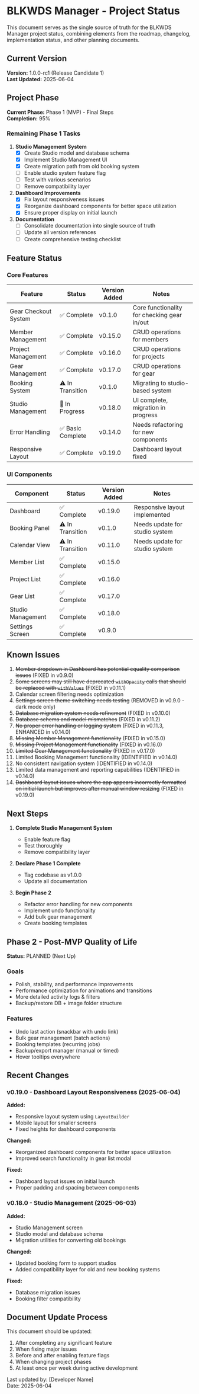 # BLKWDS Manager - Project Status

This document serves as the single source of truth for the BLKWDS Manager project status, combining elements from the roadmap, changelog, implementation status, and other planning documents.

## Current Version

**Version:** 1.0.0-rc1 (Release Candidate 1)  
**Last Updated:** 2025-06-04

## Project Phase

**Current Phase:** Phase 1 (MVP) - Final Steps  
**Completion:** 95%

### Remaining Phase 1 Tasks

1. **Studio Management System**
   - [x] Create Studio model and database schema
   - [x] Implement Studio Management UI
   - [x] Create migration path from old booking system
   - [ ] Enable studio system feature flag
   - [ ] Test with various scenarios
   - [ ] Remove compatibility layer

2. **Dashboard Improvements**
   - [x] Fix layout responsiveness issues
   - [x] Reorganize dashboard components for better space utilization
   - [x] Ensure proper display on initial launch

3. **Documentation**
   - [ ] Consolidate documentation into single source of truth
   - [ ] Update all version references
   - [ ] Create comprehensive testing checklist

## Feature Status

### Core Features

| Feature | Status | Version Added | Notes |
|---------|--------|---------------|-------|
| Gear Checkout System | ✅ Complete | v0.1.0 | Core functionality for checking gear in/out |
| Member Management | ✅ Complete | v0.15.0 | CRUD operations for members |
| Project Management | ✅ Complete | v0.16.0 | CRUD operations for projects |
| Gear Management | ✅ Complete | v0.17.0 | CRUD operations for gear |
| Booking System | ⚠️ In Transition | v0.1.0 | Migrating to studio-based system |
| Studio Management | 🔄 In Progress | v0.18.0 | UI complete, migration in progress |
| Error Handling | ✅ Basic Complete | v0.14.0 | Needs refactoring for new components |
| Responsive Layout | ✅ Complete | v0.19.0 | Dashboard layout fixed |

### UI Components

| Component | Status | Version Added | Notes |
|-----------|--------|---------------|-------|
| Dashboard | ✅ Complete | v0.19.0 | Responsive layout implemented |
| Booking Panel | ⚠️ In Transition | v0.1.0 | Needs update for studio system |
| Calendar View | ⚠️ In Transition | v0.11.0 | Needs update for studio system |
| Member List | ✅ Complete | v0.15.0 | |
| Project List | ✅ Complete | v0.16.0 | |
| Gear List | ✅ Complete | v0.17.0 | |
| Studio Management | ✅ Complete | v0.18.0 | |
| Settings Screen | ✅ Complete | v0.9.0 | |

## Known Issues

1. ~~Member dropdown in Dashboard has potential equality comparison issues~~ (FIXED in v0.9.0)
2. ~~Some screens may still have deprecated `withOpacity` calls that should be replaced with `withValues`~~ (FIXED in v0.11.1)
3. Calendar screen filtering needs optimization
4. ~~Settings screen theme switching needs testing~~ (REMOVED in v0.9.0 - dark mode only)
5. ~~Database migration system needs refinement~~ (FIXED in v0.10.0)
6. ~~Database schema and model mismatches~~ (FIXED in v0.11.2)
7. ~~No proper error handling or logging system~~ (FIXED in v0.11.3, ENHANCED in v0.14.0)
8. ~~Missing Member Management functionality~~ (FIXED in v0.15.0)
9. ~~Missing Project Management functionality~~ (FIXED in v0.16.0)
10. ~~Limited Gear Management functionality~~ (FIXED in v0.17.0)
11. Limited Booking Management functionality (IDENTIFIED in v0.14.0)
12. No consistent navigation system (IDENTIFIED in v0.14.0)
13. Limited data management and reporting capabilities (IDENTIFIED in v0.14.0)
14. ~~Dashboard layout issues where the app appears incorrectly formatted on initial launch but improves after manual window resizing~~ (FIXED in v0.19.0)

## Next Steps

1. **Complete Studio Management System**
   - Enable feature flag
   - Test thoroughly
   - Remove compatibility layer

2. **Declare Phase 1 Complete**
   - Tag codebase as v1.0.0
   - Update all documentation

3. **Begin Phase 2**
   - Refactor error handling for new components
   - Implement undo functionality
   - Add bulk gear management
   - Create booking templates

## Phase 2 - Post-MVP Quality of Life

**Status:** PLANNED (Next Up)

### Goals
- Polish, stability, and performance improvements
- Performance optimization for animations and transitions
- More detailed activity logs & filters
- Backup/restore DB + image folder structure

### Features
- Undo last action (snackbar with undo link)
- Bulk gear management (batch actions)
- Booking templates (recurring jobs)
- Backup/export manager (manual or timed)
- Hover tooltips everywhere

## Recent Changes

### v0.19.0 - Dashboard Layout Responsiveness (2025-06-04)

**Added:**
- Responsive layout system using `LayoutBuilder`
- Mobile layout for smaller screens
- Fixed heights for dashboard components

**Changed:**
- Reorganized dashboard components for better space utilization
- Improved search functionality in gear list modal

**Fixed:**
- Dashboard layout issues on initial launch
- Proper padding and spacing between components

### v0.18.0 - Studio Management (2025-06-03)

**Added:**
- Studio Management screen
- Studio model and database schema
- Migration utilities for converting old bookings

**Changed:**
- Updated booking form to support studios
- Added compatibility layer for old and new booking systems

**Fixed:**
- Database migration issues
- Booking filter compatibility

## Document Update Process

This document should be updated:

1. After completing any significant feature
2. When fixing major issues
3. Before and after enabling feature flags
4. When changing project phases
5. At least once per week during active development

Last updated by: [Developer Name]  
Date: 2025-06-04
